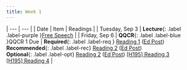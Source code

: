 ```yaml
---
title: Week 1
---
```


| --- | --- |
| Date | Item | Readings |
| Tuesday, Sep 3 | **Lecture**{: .label .label-purple }[Free Speech](#) |
| Friday, Sep 6 | **QQCR**{: .label .label-blue }QQCR 1 Due | **Required**{: .label .label-req } [Reading 1]() ([Ed&nbsp;Post]()) <br /> **Recommended**{: .label .label-rec} [Reading 2]() ([Ed&nbsp;Post]())  <br /> **Optional**{: .label .label-opt} [Reading 2]() ([Ed&nbsp;Post]()) <h195-reading><a href="#">[H195] Reading 3</a> <br /> <a href="#">[H195] Reading 4</a>  </h195-reading>|

